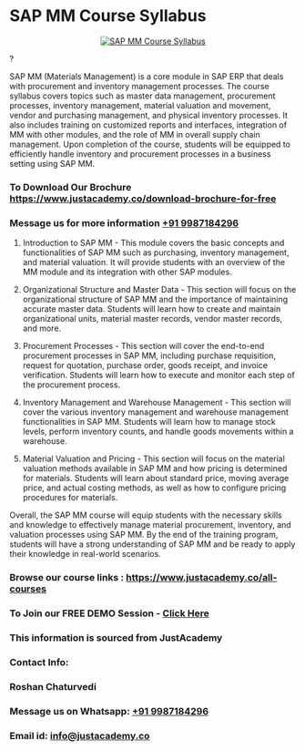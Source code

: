 # SAP MM Course Syllabus

<p align="center">
  <a href="https://justacademy.co/course-detail/sap-mm-training">
    <img src="https://justacademy.co/storage2/course_image/1709190408_course_image.webp" alt="SAP MM Course Syllabus">
  </a>
</p>
?

SAP MM (Materials Management) is a core module in SAP ERP that deals with procurement and inventory management processes. The course syllabus covers topics such as master data management, procurement processes, inventory management, material valuation and movement, vendor and purchasing management, and physical inventory processes. It also includes training on customized reports and interfaces, integration of MM with other modules, and the role of MM in overall supply chain management. Upon completion of the course, students will be equipped to efficiently handle inventory and procurement processes in a business setting using SAP MM.
### To Download Our Brochure https://www.justacademy.co/download-brochure-for-free
### Message us for more information [+91 9987184296](https://api.whatsapp.com/send?phone=919987184296)
1) Introduction to SAP MM - This module covers the basic concepts and functionalities of SAP MM such as purchasing, inventory management, and material valuation. It will provide students with an overview of the MM module and its integration with other SAP modules.

2) Organizational Structure and Master Data - This section will focus on the organizational structure of SAP MM and the importance of maintaining accurate master data. Students will learn how to create and maintain organizational units, material master records, vendor master records, and more.

3) Procurement Processes - This section will cover the end-to-end procurement processes in SAP MM, including purchase requisition, request for quotation, purchase order, goods receipt, and invoice verification. Students will learn how to execute and monitor each step of the procurement process.

4) Inventory Management and Warehouse Management - This section will cover the various inventory management and warehouse management functionalities in SAP MM. Students will learn how to manage stock levels, perform inventory counts, and handle goods movements within a warehouse.

5) Material Valuation and Pricing - This section will focus on the material valuation methods available in SAP MM and how pricing is determined for materials. Students will learn about standard price, moving average price, and actual costing methods, as well as how to configure pricing procedures for materials.

Overall, the SAP MM course will equip students with the necessary skills and knowledge to effectively manage material procurement, inventory, and valuation processes using SAP MM. By the end of the training program, students will have a strong understanding of SAP MM and be ready to apply their knowledge in real-world scenarios.

### Browse our course links : https://www.justacademy.co/all-courses 
### To Join our FREE DEMO Session - [Click Here](https://www.justacademy.co/register-for-course-demo)


### This information is sourced from JustAcademy
### Contact Info:
### Roshan Chaturvedi
### Message us on Whatsapp: [+91 9987184296](https://api.whatsapp.com/send?phone=919987184296)
### Email id: [info@justacademy.co](mailto:info@justacademy.co)
                    